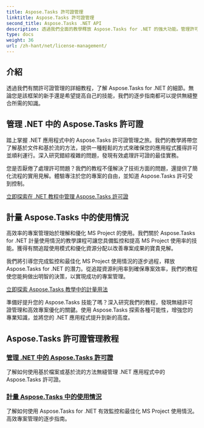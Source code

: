 ```yaml
---
title: Aspose.Tasks 許可證管理
linktitle: Aspose.Tasks 許可證管理
second_title: Aspose.Tasks .NET API
description: 透過我們全面的教學釋放 Aspose.Tasks for .NET 的強大功能。管理許可證並優化 MS Project 使用，以實現高效的專案管理。
type: docs
weight: 36
url: /zh-hant/net/license-management/
---
```


## 介紹

透過我們有關許可證管理的詳細教程，了解 Aspose.Tasks for .NET 的細節。無論您是該框架的新手還是希望提高自己的技能，我們的逐步指南都可以提供無縫整合所需的知識。

## 管理 .NET 中的 Aspose.Tasks 許可證

踏上掌握 .NET 應用程式中的 Aspose.Tasks 許可證管理之旅。我們的教學將帶您了解基於文件和基於流的方法，提供一種輕鬆的方式來確保您的應用程式獲得許可並順利運行。深入研究錯綜複雜的問題，發現有效處理許可證的最佳實務。

您是否厭倦了處理許可問題？我們的教程不僅解決了技術方面的問題，還提供了簡化流程的實用見解。體驗專注於您的專案的自由，並知道 Aspose.Tasks 許可受到控制。

[立即探索在 .NET 教程中管理 Aspose.Tasks 許可證](./managing-license/)

## 計量 Aspose.Tasks 中的使用情況

高效率的專案管理始於理解和優化 MS Project 的使用。我們關於 Aspose.Tasks for .NET 計量使用情況的教學課程可讓您具備監控和提高 MS Project 使用率的技能。獲得有關追蹤使用模式和優化資源分配以改善專案成果的寶貴見解。

我們將引導您完成監控和最佳化 MS Project 使用情況的逐步過程，釋放 Aspose.Tasks for .NET 的潛力。從追蹤資源利用率到確保專案效率，我們的教程使您能夠做出明智的決策，以實現成功的專案管理。

[立即探索 Aspose.Tasks 教學中的計量用法](./metering-usage/)

準備好提升您的 Aspose.Tasks 技能了嗎？深入研究我們的教程，發現無縫許可證管理和高效專案優化的關鍵。使用 Aspose.Tasks 探索各種可能性，增強您的專業知識，並將您的 .NET 應用程式提升到新的高度。

## Aspose.Tasks 許可證管理教程
### [管理 .NET 中的 Aspose.Tasks 許可證](./managing-license/)
了解如何使用基於檔案或基於流的方法無縫管理 .NET 應用程式中的 Aspose.Tasks 許可證。
### [計量 Aspose.Tasks 中的使用情況](./metering-usage/)
了解如何使用 Aspose.Tasks for .NET 有效監控和最佳化 MS Project 使用情況。高效專案管理的逐步指南。